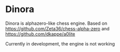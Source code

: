 # Dinora

Dinora is alphazero-like chess engine.
Based on https://github.com/Zeta36/chess-alpha-zero and 
https://github.com/dkappe/a0lite

Currently in development, the engine is not working
